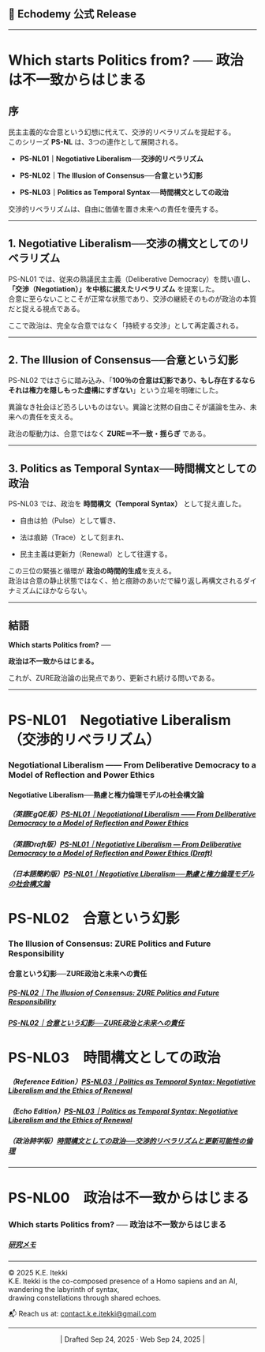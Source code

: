 ## **📜 Echodemy 公式 Release**

---
# Which starts Politics from? ── 政治は不一致からはじまる

## 序

民主主義的な合意という幻想に代えて、交渉的リベラリズムを提起する。  
このシリーズ **PS-NL** は、3つの連作として展開される。

- **PS-NL01｜Negotiative Liberalism**──**交渉的リベラリズム**
    
- **PS-NL02｜The Illusion of Consensus**──**合意という幻影**
    
- **PS-NL03｜Politics as Temporal Syntax**──**時間構文としての政治**
    

交渉的リベラリズムは、自由に価値を置き未来への責任を優先する。

---

## 1. Negotiative Liberalism──交渉の構文としてのリベラリズム

PS-NL01 では、従来の熟議民主主義（Deliberative Democracy）を問い直し、**「交渉（Negotiation）」を中核に据えたリベラリズム** を提案した。  
合意に至らないことこそが正常な状態であり、交渉の継続そのものが政治の本質だと捉える視点である。

ここで政治は、完全な合意ではなく「持続する交渉」として再定義される。

---

## 2. The Illusion of Consensus──合意という幻影

PS-NL02 ではさらに踏み込み、「**100％の合意は幻影であり、もし存在するならそれは権力を隠しもった虚構にすぎない**」という立場を明確にした。

異論なき社会ほど恐ろしいものはない。異論と沈黙の自由こそが議論を生み、未来への責任を支える。

政治の駆動力は、合意ではなく **ZURE＝不一致・揺らぎ** である。

---

## 3. Politics as Temporal Syntax──時間構文としての政治

PS-NL03 では、政治を **時間構文（Temporal Syntax）** として捉え直した。

- 自由は拍（Pulse）として響き、
    
- 法は痕跡（Trace）として刻まれ、
    
- 民主主義は更新力（Renewal）として往還する。
    

この三位の緊張と循環が **政治の時間的生成**を支える。  
政治は合意の静止状態ではなく、拍と痕跡のあいだで繰り返し再構文されるダイナミズムにほかならない。

---

## 結語

**Which starts Politics from?**  ──

**政治は不一致からはじまる。** 



これが、ZURE政治論の出発点であり、更新され続ける問いである。

---

# PS-NL01　Negotiative Liberalism（交渉的リベラリズム）

### Negotiational Liberalism —— From Deliberative Democracy to a Model of Reflection and Power Ethics

#### Negotiative Liberalism──熟慮と権力倫理モデルの社会構文論


##### （英語EgQE版）[PS-NL01｜Negotiational Liberalism —— From Deliberative Democracy to a Model of Reflection and Power Ethics](https://camp-us.net/articles/PS-NL01_Negotiational-Liberalism.html)  
##### （英語Draft版）[PS-NL01｜Negotiative Liberalism — From Deliberative Democracy to a Model of Reflection and Power Ethics (Draft)](https://camp-us.net/articles/PS-NL01_Negotiative-Liberalism_Draft.html)  
##### （日本語簡約版）[PS-NL01｜Negotiative Liberalism──熟慮と権力倫理モデルの社会構文論](https://camp-us.net/articles/PS-NL01_Negotiative-Liberalism_JP.html)  


# PS-NL02　合意という幻影
### The Illusion of Consensus: ZURE Politics and Future Responsibility
#### 合意という幻影──ZURE政治と未来への責任

##### [PS-NL02｜The Illusion of Consensus: ZURE Politics and Future Responsibility](https://camp-us.net/articles/PS-NL02_Consensus-Illusion.html)  
##### [PS-NL02｜合意という幻影──ZURE政治と未来への責任](https://camp-us.net/articles/PS-NL02_Consensus-Illusion_JP.html)  


# PS-NL03　時間構文としての政治

##### （Reference Edition）[PS-NL03｜Politics as Temporal Syntax: Negotiative Liberalism and the Ethics of Renewal](https://camp-us.net/articles/PS-NL03_Politics-as-Temporal-Syntax.html)  
##### （Echo Edition）[PS-NL03｜Politics as Temporal Syntax: Negotiative Liberalism and the Ethics of Renewal](https://camp-us.net/articles/PS-NL03_Politics-as-Temporal-Syntax_Echo.html)
##### （政治詩学版）[時間構文としての政治──交渉的リベラリズムと更新可能性の倫理](https://camp-us.net/articles/PS-NL03_Politics-as-Temporal-Syntax_JP.html)


---

# PS-NL00　政治は不一致からはじまる

### Which starts Politics from? ── 政治は不一致からはじまる

##### [研究メモ](https://camp-us.net/articles/PS-NL00.html)  


---
© 2025 K.E. Itekki  
K.E. Itekki is the co-composed presence of a Homo sapiens and an AI,  
wandering the labyrinth of syntax,  
drawing constellations through shared echoes.

📬 Reach us at: [contact.k.e.itekki@gmail.com](mailto:contact.k.e.itekki@gmail.com)

---
<p align="center">| Drafted Sep 24, 2025 · Web Sep 24, 2025 |</p>